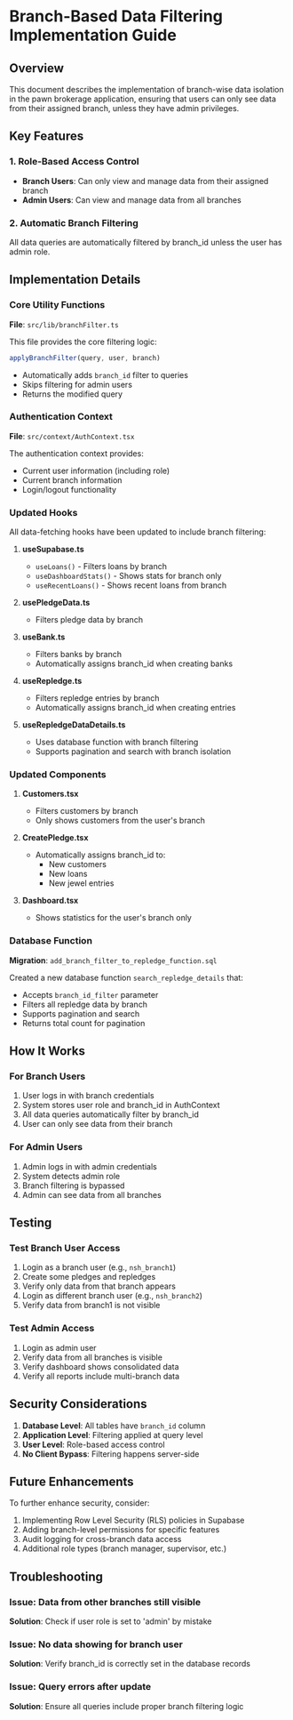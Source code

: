 # Branch-Based Data Filtering Implementation Guide

## Overview
This document describes the implementation of branch-wise data isolation in the pawn brokerage application, ensuring that users can only see data from their assigned branch, unless they have admin privileges.

## Key Features

### 1. Role-Based Access Control
- **Branch Users**: Can only view and manage data from their assigned branch
- **Admin Users**: Can view and manage data from all branches

### 2. Automatic Branch Filtering
All data queries are automatically filtered by branch_id unless the user has admin role.

## Implementation Details

### Core Utility Functions
**File**: `src/lib/branchFilter.ts`

This file provides the core filtering logic:

```typescript
applyBranchFilter(query, user, branch)
```
- Automatically adds `branch_id` filter to queries
- Skips filtering for admin users
- Returns the modified query

### Authentication Context
**File**: `src/context/AuthContext.tsx`

The authentication context provides:
- Current user information (including role)
- Current branch information
- Login/logout functionality

### Updated Hooks
All data-fetching hooks have been updated to include branch filtering:

1. **useSupabase.ts**
   - `useLoans()` - Filters loans by branch
   - `useDashboardStats()` - Shows stats for branch only
   - `useRecentLoans()` - Shows recent loans from branch

2. **usePledgeData.ts**
   - Filters pledge data by branch

3. **useBank.ts**
   - Filters banks by branch
   - Automatically assigns branch_id when creating banks

4. **useRepledge.ts**
   - Filters repledge entries by branch
   - Automatically assigns branch_id when creating entries

5. **useRepledgeDataDetails.ts**
   - Uses database function with branch filtering
   - Supports pagination and search with branch isolation

### Updated Components

1. **Customers.tsx**
   - Filters customers by branch
   - Only shows customers from the user's branch

2. **CreatePledge.tsx**
   - Automatically assigns branch_id to:
     - New customers
     - New loans
     - New jewel entries

3. **Dashboard.tsx**
   - Shows statistics for the user's branch only

### Database Function
**Migration**: `add_branch_filter_to_repledge_function.sql`

Created a new database function `search_repledge_details` that:
- Accepts `branch_id_filter` parameter
- Filters all repledge data by branch
- Supports pagination and search
- Returns total count for pagination

## How It Works

### For Branch Users
1. User logs in with branch credentials
2. System stores user role and branch_id in AuthContext
3. All data queries automatically filter by branch_id
4. User can only see data from their branch

### For Admin Users
1. Admin logs in with admin credentials
2. System detects admin role
3. Branch filtering is bypassed
4. Admin can see data from all branches

## Testing

### Test Branch User Access
1. Login as a branch user (e.g., `nsh_branch1`)
2. Create some pledges and repledges
3. Verify only data from that branch appears
4. Login as different branch user (e.g., `nsh_branch2`)
5. Verify data from branch1 is not visible

### Test Admin Access
1. Login as admin user
2. Verify data from all branches is visible
3. Verify dashboard shows consolidated data
4. Verify all reports include multi-branch data

## Security Considerations

1. **Database Level**: All tables have `branch_id` column
2. **Application Level**: Filtering applied at query level
3. **User Level**: Role-based access control
4. **No Client Bypass**: Filtering happens server-side

## Future Enhancements

To further enhance security, consider:
1. Implementing Row Level Security (RLS) policies in Supabase
2. Adding branch-level permissions for specific features
3. Audit logging for cross-branch data access
4. Additional role types (branch manager, supervisor, etc.)

## Troubleshooting

### Issue: Data from other branches still visible
**Solution**: Check if user role is set to 'admin' by mistake

### Issue: No data showing for branch user
**Solution**: Verify branch_id is correctly set in the database records

### Issue: Query errors after update
**Solution**: Ensure all queries include proper branch filtering logic

